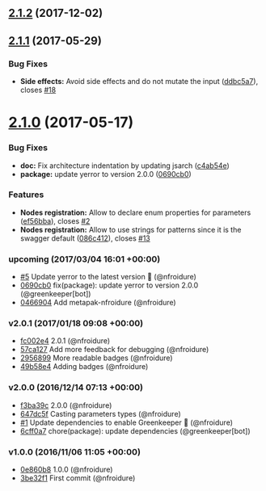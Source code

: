 <a name="2.1.2"></a>
## [2.1.2](https://github.com/nfroidure/siso/compare/v2.1.1...v2.1.2) (2017-12-02)



<a name="2.1.1"></a>
## [2.1.1](https://github.com/nfroidure/siso/compare/v2.1.0...v2.1.1) (2017-05-29)


### Bug Fixes

* **Side effects:** Avoid side effects and do not mutate the input ([ddbc5a7](https://github.com/nfroidure/siso/commit/ddbc5a7)), closes [#18](https://github.com/nfroidure/siso/issues/18)



<a name="2.1.0"></a>
# [2.1.0](https://github.com/nfroidure/siso/compare/v2.0.1...v2.1.0) (2017-05-17)


### Bug Fixes

* **doc:** Fix architecture indentation by updating jsarch ([c4ab54e](https://github.com/nfroidure/siso/commit/c4ab54e))
* **package:** update yerror to version 2.0.0 ([0690cb0](https://github.com/nfroidure/siso/commit/0690cb0))


### Features

* **Nodes registration:** Allow to declare enum properties for parameters ([ef56bba](https://github.com/nfroidure/siso/commit/ef56bba)), closes [#2](https://github.com/nfroidure/siso/issues/2)
* **Nodes registration:** Allow to use strings for patterns since it is the swagger default ([086c412](https://github.com/nfroidure/siso/commit/086c412)), closes [#13](https://github.com/nfroidure/siso/issues/13)




### upcoming (2017/03/04 16:01 +00:00)
- [#5](https://github.com/nfroidure/siso/pull/5) Update yerror to the latest version 🚀 (@nfroidure)
- [0690cb0](https://github.com/nfroidure/siso/commit/0690cb05335e490da486aa5321cab0132521693f) fix(package): update yerror to version 2.0.0 (@greenkeeper[bot])
- [0466904](https://github.com/nfroidure/siso/commit/04669043f8e9b7efd5de6037f4cef9277c95bd9e) Add metapak-nfroidure (@nfroidure)

### v2.0.1 (2017/01/18 09:08 +00:00)
- [fc002e4](https://github.com/nfroidure/siso/commit/fc002e448c0ef30816b9d19f7ed7686f2dccdf68) 2.0.1 (@nfroidure)
- [57ca127](https://github.com/nfroidure/siso/commit/57ca127c0de3c86b9e650ccbb408b9382d12062a) Add more feedback for debugging (@nfroidure)
- [2956899](https://github.com/nfroidure/siso/commit/295689972b73ddffd19dab8a5f3f5d44e8e832d4) More readable badges (@nfroidure)
- [49b58e4](https://github.com/nfroidure/siso/commit/49b58e4dbc7db38ea2869ffd58fed5fc1e0c69df) Adding badges (@nfroidure)

### v2.0.0 (2016/12/14 07:13 +00:00)
- [f3ba39c](https://github.com/nfroidure/siso/commit/f3ba39ccf92617d56af0b626e113c2f1dc37f54b) 2.0.0 (@nfroidure)
- [647dc5f](https://github.com/nfroidure/siso/commit/647dc5fe73afa825eccbb54decb28fc2d7ccb539) Casting parameters types (@nfroidure)
- [#1](https://github.com/nfroidure/siso/pull/1) Update dependencies to enable Greenkeeper 🌴 (@nfroidure)
- [6cff0a7](https://github.com/nfroidure/siso/commit/6cff0a758ea26553a1c981ef5af36f64c9885c41) chore(package): update dependencies (@greenkeeper[bot])

### v1.0.0 (2016/11/06 11:05 +00:00)
- [0e860b8](https://github.com/nfroidure/siso/commit/0e860b8f2518edb6c6d6e5879b98c5693f199ff1) 1.0.0 (@nfroidure)
- [3be32f1](https://github.com/nfroidure/siso/commit/3be32f1135fe8f2a6ffc6b372a02729a7b3cf565) First commit (@nfroidure)
